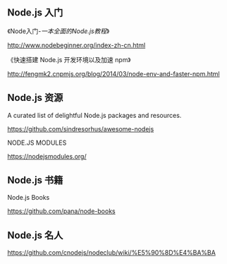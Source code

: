 ## Node.js 入门

《Node入门-_一本全面的Node.js教程_》 

http://www.nodebeginner.org/index-zh-cn.html

《快速搭建 Node.js 开发环境以及加速 npm》

http://fengmk2.cnpmjs.org/blog/2014/03/node-env-and-faster-npm.html

## Node.js 资源

A curated list of delightful Node.js packages and resources.

https://github.com/sindresorhus/awesome-nodejs

NODE.JS MODULES

https://nodejsmodules.org/

## Node.js 书籍

Node.js Books

https://github.com/pana/node-books

## Node.js 名人

https://github.com/cnodejs/nodeclub/wiki/%E5%90%8D%E4%BA%BA